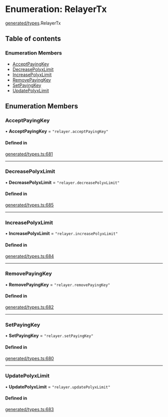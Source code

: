 # Enumeration: RelayerTx

[generated/types](../wiki/generated.types).RelayerTx

## Table of contents

### Enumeration Members

- [AcceptPayingKey](../wiki/generated.types.RelayerTx#acceptpayingkey)
- [DecreasePolyxLimit](../wiki/generated.types.RelayerTx#decreasepolyxlimit)
- [IncreasePolyxLimit](../wiki/generated.types.RelayerTx#increasepolyxlimit)
- [RemovePayingKey](../wiki/generated.types.RelayerTx#removepayingkey)
- [SetPayingKey](../wiki/generated.types.RelayerTx#setpayingkey)
- [UpdatePolyxLimit](../wiki/generated.types.RelayerTx#updatepolyxlimit)

## Enumeration Members

### AcceptPayingKey

• **AcceptPayingKey** = ``"relayer.acceptPayingKey"``

#### Defined in

[generated/types.ts:681](https://github.com/PolymeshAssociation/polymesh-sdk/blob/46129005/src/generated/types.ts#L681)

___

### DecreasePolyxLimit

• **DecreasePolyxLimit** = ``"relayer.decreasePolyxLimit"``

#### Defined in

[generated/types.ts:685](https://github.com/PolymeshAssociation/polymesh-sdk/blob/46129005/src/generated/types.ts#L685)

___

### IncreasePolyxLimit

• **IncreasePolyxLimit** = ``"relayer.increasePolyxLimit"``

#### Defined in

[generated/types.ts:684](https://github.com/PolymeshAssociation/polymesh-sdk/blob/46129005/src/generated/types.ts#L684)

___

### RemovePayingKey

• **RemovePayingKey** = ``"relayer.removePayingKey"``

#### Defined in

[generated/types.ts:682](https://github.com/PolymeshAssociation/polymesh-sdk/blob/46129005/src/generated/types.ts#L682)

___

### SetPayingKey

• **SetPayingKey** = ``"relayer.setPayingKey"``

#### Defined in

[generated/types.ts:680](https://github.com/PolymeshAssociation/polymesh-sdk/blob/46129005/src/generated/types.ts#L680)

___

### UpdatePolyxLimit

• **UpdatePolyxLimit** = ``"relayer.updatePolyxLimit"``

#### Defined in

[generated/types.ts:683](https://github.com/PolymeshAssociation/polymesh-sdk/blob/46129005/src/generated/types.ts#L683)
